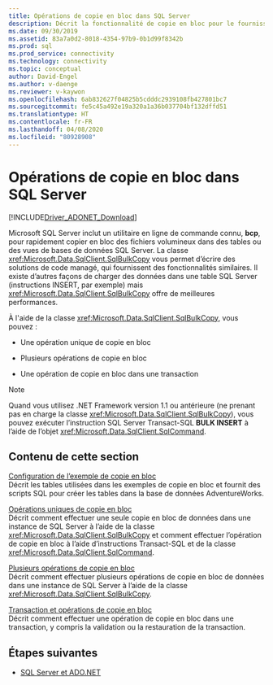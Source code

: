 ```yaml
---
title: Opérations de copie en bloc dans SQL Server
description: Décrit la fonctionnalité de copie en bloc pour le fournisseur de données .NET pour SQL Server.
ms.date: 09/30/2019
ms.assetid: 83a7a0d2-8018-4354-97b9-0b1d99f8342b
ms.prod: sql
ms.prod_service: connectivity
ms.technology: connectivity
ms.topic: conceptual
author: David-Engel
ms.author: v-daenge
ms.reviewer: v-kaywon
ms.openlocfilehash: 6ab832627f04825b5cdddc2939108fb427801bc7
ms.sourcegitcommit: fe5c45a492e19a320a1a36b037704bf132dffd51
ms.translationtype: HT
ms.contentlocale: fr-FR
ms.lasthandoff: 04/08/2020
ms.locfileid: "80928908"
---
```

# <a name="bulk-copy-operations-in-sql-server"></a>Opérations de copie en bloc dans SQL Server

[!INCLUDE[Driver_ADONET_Download](../../../includes/driver_adonet_download.md)]

Microsoft SQL Server inclut un utilitaire en ligne de commande connu, **bcp**, pour rapidement copier en bloc des fichiers volumineux dans des tables ou des vues de bases de données SQL Server. La classe <xref:Microsoft.Data.SqlClient.SqlBulkCopy> vous permet d’écrire des solutions de code managé, qui fournissent des fonctionnalités similaires. Il existe d’autres façons de charger des données dans une table SQL Server (instructions INSERT, par exemple) mais <xref:Microsoft.Data.SqlClient.SqlBulkCopy> offre de meilleures performances.  
  
À l'aide de la classe <xref:Microsoft.Data.SqlClient.SqlBulkCopy>, vous pouvez :  
  
- Une opération unique de copie en bloc  
  
- Plusieurs opérations de copie en bloc  
  
- Une opération de copie en bloc dans une transaction  
  
> [!NOTE]
>  Quand vous utilisez .NET Framework version 1.1 ou antérieure (ne prenant pas en charge la classe <xref:Microsoft.Data.SqlClient.SqlBulkCopy>), vous pouvez exécuter l’instruction SQL Server Transact-SQL **BULK INSERT** à l’aide de l’objet <xref:Microsoft.Data.SqlClient.SqlCommand>.  
  
## <a name="in-this-section"></a>Contenu de cette section  
[Configuration de l’exemple de copie en bloc](bulk-copy-example-setup.md)  
Décrit les tables utilisées dans les exemples de copie en bloc et fournit des scripts SQL pour créer les tables dans la base de données AdventureWorks.  
  
[Opérations uniques de copie en bloc](single-bulk-copy-operations.md)  
Décrit comment effectuer une seule copie en bloc de données dans une instance de SQL Server à l’aide de la classe <xref:Microsoft.Data.SqlClient.SqlBulkCopy> et comment effectuer l’opération de copie en bloc à l’aide d’instructions Transact-SQL et de la classe <xref:Microsoft.Data.SqlClient.SqlCommand>.  
  
[Plusieurs opérations de copie en bloc](multiple-bulk-copy-operations.md)  
Décrit comment effectuer plusieurs opérations de copie en bloc de données dans une instance de SQL Server à l’aide de la classe <xref:Microsoft.Data.SqlClient.SqlBulkCopy>.  
  
[Transaction et opérations de copie en bloc](transaction-bulk-copy-operations.md)  
Décrit comment effectuer une opération de copie en bloc dans une transaction, y compris la validation ou la restauration de la transaction.  
  
## <a name="next-steps"></a>Étapes suivantes
- [SQL Server et ADO.NET](index.md)

